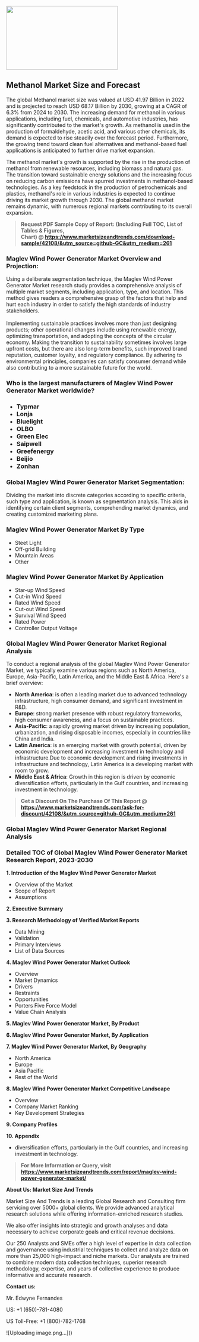 <p><img class="alignnone size-medium wp-image-20088" src="https://ffe5etoiles.com/wp-content/uploads/2024/12/MST1-300x171.png" alt="" width="300" height="171" /></p><h2>Methanol Market Size and Forecast</h2><p>The global Methanol market size was valued at USD 41.97 Billion in 2022 and is projected to reach USD 68.17 Billion by 2030, growing at a CAGR of 6.3% from 2024 to 2030. The increasing demand for methanol in various applications, including fuel, chemicals, and automotive industries, has significantly contributed to the market's growth. As methanol is used in the production of formaldehyde, acetic acid, and various other chemicals, its demand is expected to rise steadily over the forecast period. Furthermore, the growing trend toward clean fuel alternatives and methanol-based fuel applications is anticipated to further drive market expansion.</p><p>The methanol market's growth is supported by the rise in the production of methanol from renewable resources, including biomass and natural gas. The transition toward sustainable energy solutions and the increasing focus on reducing carbon emissions have spurred investments in methanol-based technologies. As a key feedstock in the production of petrochemicals and plastics, methanol's role in various industries is expected to continue driving its market growth through 2030. The global methanol market remains dynamic, with numerous regional markets contributing to its overall expansion.</p></p><blockquote id="" class=""><strong>Request PDF Sample Copy of Report: (Including Full TOC, List of Tables &amp; Figures, Chart)&nbsp;@&nbsp;<strong><a href="https://www.marketsizeandtrends.com/download-sample/42108/&utm_source=github-GC&utm_medium=261" target="_blank">https://www.marketsizeandtrends.com/download-sample/42108/&utm_source=github-GC&utm_medium=261</a></strong></strong></blockquote><h3 id="" class="">Maglev Wind Power Generator Market&nbsp;Overview and Projection:</h3><p id="" class="">Using a deliberate segmentation technique, the Maglev Wind Power Generator Market research study provides a comprehensive analysis of multiple market segments, including application, type, and location. This method gives readers a comprehensive grasp of the factors that help and hurt each industry in order to satisfy the high standards of industry stakeholders. <br /> <br />Implementing sustainable practices involves more than just designing products; other operational changes include using renewable energy, optimizing transportation, and adopting the concepts of the circular economy. Making the transition to sustainability sometimes involves large upfront costs, but there are also long-term benefits, such improved brand reputation, customer loyalty, and regulatory compliance. By adhering to environmental principles, companies can satisfy consumer demand while also contributing to a more sustainable future for the world.</p><h3 id="" class="">Who is the largest manufacturers of&nbsp;Maglev Wind Power Generator Market worldwide?</h3><h3 class=""><p><ul><li>Typmar </li><li> Lonja </li><li> Bluelight </li><li> OLBO </li><li> Green Elec </li><li> Saipwell </li><li> Greefenergy </li><li> Beijio </li><li> Zonhan</li></ul></p></h3><h3 id="" class="">Global&nbsp;Maglev Wind Power Generator Market Segmentation:</h3><p id="" class="">Dividing the market into discrete categories according to specific criteria, such type and application, is known as segmentation analysis. This aids in identifying certain client segments, comprehending market dynamics, and creating customized marketing plans.</p><h3 id="" class="">Maglev Wind Power Generator Market&nbsp;By Type</h3><p><p><ul><li>Steet Light </li><li> Off-grid Building </li><li> Mountain Areas </li><li> Other</p></li></ul></p></p><h3 id="" class="">Maglev Wind Power Generator Market&nbsp;By Application</h3><p class=""><p><ul><li>Star-up Wind Speed </li><li> Cut-in Wind Speed </li><li> Rated Wind Speed </li><li> Cut-out Wind Speed </li><li> Survival Wind Speed </li><li> Rated Power </li><li> Controller Output Voltage</li></ul></p></p><h3 id="" class="">Global Maglev Wind Power Generator Market Regional Analysis</h3><p id="" class="">To conduct a regional analysis of the global Maglev Wind Power Generator Market, we typically examine various regions such as North America, Europe, Asia-Pacific, Latin America, and the Middle East &amp; Africa. Here's a brief overview:</p><ul><li><strong>North America</strong>: is often a leading market due to advanced technology infrastructure, high consumer demand, and significant investment in R&amp;D.</li><li><strong>Europe</strong>: strong market presence with robust regulatory frameworks, high consumer awareness, and a focus on sustainable practices.</li><li><strong>Asia-Pacific</strong>: a rapidly growing market driven by increasing population, urbanization, and rising disposable incomes, especially in countries like China and India.</li><li><strong>Latin America</strong>: is an emerging market with growth potential, driven by economic development and increasing investment in technology and infrastructure.Due to economic development and rising investments in infrastructure and technology, Latin America is a developing market with room to grow.</li><li><strong>Middle East &amp; Africa</strong>: Growth in this region is driven by economic diversification efforts, particularly in the Gulf countries, and increasing investment in technology.</li></ul><blockquote id="" class=""><strong>Get a Discount On The Purchase Of This Report @ <strong><a href="https://www.marketsizeandtrends.com/ask-for-discount/42108/&utm_source=github-GC&utm_medium=261" target="_blank">https://www.marketsizeandtrends.com/ask-for-discount/42108/&utm_source=github-GC&utm_medium=261</a></strong></strong></blockquote><h3 id="" class="">Global Maglev Wind Power Generator Market Regional Analysis</h3><h3 id="" class="">Detailed TOC of Global Maglev Wind Power Generator Market Research Report, 2023-2030</h3><p id="" class=""><strong>1. Introduction of the Maglev Wind Power Generator Market</strong></p><ul><li>Overview of the Market</li><li>Scope of Report</li><li>Assumptions</li></ul><p id="" class=""><strong>2. Executive Summary</strong></p><p id="" class=""><strong>3. Research Methodology of Verified Market Reports</strong></p><ul><li>Data Mining</li><li>Validation</li><li>Primary Interviews</li><li>List of Data Sources</li></ul><p id="" class=""><strong>4. Maglev Wind Power Generator Market Outlook</strong></p><ul><li>Overview</li><li>Market Dynamics</li><li>Drivers</li><li>Restraints</li><li>Opportunities</li><li>Porters Five Force Model</li><li>Value Chain Analysis</li></ul><p id="" class=""><strong>5. Maglev Wind Power Generator Market, By Product</strong></p><p id="" class=""><strong>6. Maglev Wind Power Generator Market, By Application</strong></p><p id="" class=""><strong>7. Maglev Wind Power Generator Market, By Geography</strong></p><ul><li>North America</li><li>Europe</li><li>Asia Pacific</li><li>Rest of the World</li></ul><p id="" class=""><strong>8. Maglev Wind Power Generator Market Competitive Landscape</strong></p><ul><li>Overview</li><li>Company Market Ranking</li><li>Key Development Strategies</li></ul><p id="" class=""><strong>9. Company Profiles</strong></p><p id="" class=""><strong>10. Appendix</strong></p><ul><li>diversification efforts, particularly in the Gulf countries, and increasing investment in technology.</li></ul><blockquote id="" class=""><strong>For More Information or Query, visit <strong><strong><a href="https://www.marketsizeandtrends.com/report/maglev-wind-power-generator-market/" target="_blank">https://www.marketsizeandtrends.com/report/maglev-wind-power-generator-market/</a></strong></strong></strong></blockquote><p id="" class=""><strong>About Us: Market Size And Trends</strong></p><p id="" class="">Market Size And Trends is a leading Global Research and Consulting firm servicing over 5000+ global clients. We provide advanced analytical research solutions while offering information-enriched research studies.</p><p id="" class="">We also offer insights into strategic and growth analyses and data necessary to achieve corporate goals and critical revenue decisions.</p><p id="" class="">Our 250 Analysts and SMEs offer a high level of expertise in data collection and governance using industrial techniques to collect and analyze data on more than 25,000 high-impact and niche markets. Our analysts are trained to combine modern data collection techniques, superior research methodology, expertise, and years of collective experience to produce informative and accurate research.</p><p id="" class=""><strong>Contact us:</strong></p><p id="" class="">Mr. Edwyne Fernandes</p><p id="" class="">US: +1 (650)-781-4080</p><p id="" class="">US Toll-Free: +1 (800)-782-1768</p>
![Uploading image.png…]()
